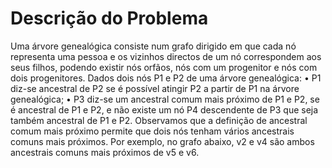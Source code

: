 # Descrição do Problema

Uma árvore genealógica consiste num grafo dirigido em que cada nó representa uma pessoa e os
vizinhos directos de um nó correspondem aos seus filhos, podendo existir nós orfãos, nós com
um progenitor e nós com dois progenitores. Dados dois nós P1 e P2 de uma árvore genealógica:
• P1 diz-se ancestral de P2 se é possível atingir P2 a partir de P1 na árvore genealógica;
• P3 diz-se um ancestral comum mais próximo de P1 e P2, se é ancestral de P1 e P2, e não
existe um nó P4 descendente de P3 que seja também ancestral de P1 e P2.
Observamos que a definição de ancestral comum mais próximo permite que dois nós tenham
vários ancestrais comuns mais próximos. Por exemplo, no grafo abaixo, v2 e v4 são ambos
ancestrais comuns mais próximos de v5 e v6.
